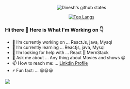 <div align = "center">

![Dinesh's github states](https://github-readme-stats.vercel.app/api?username=Thedineshk24&show_icons=true&theme=ayu-mirage&border_radius=30.0&border_color=2f353b)
<br />

[![Top Langs](https://github-readme-stats.vercel.app/api/top-langs/?username=Thedineshk24&theme=ayu-mirage&border_radius=30.0&border_color=2f353b)](https://github.com/Thedineshk24/github-readme-stats)
</div>

### Hi there 👋 Here is What I'm Working on 👇
- 🔭 I’m currently working on ... ReactJs, java, Mysql
- 🌱 I’m currently learning ... Reactjs, java, Mysql
- 🤔 I’m looking for help with ... React || MernStack
- 💬 Ask me about ... Any thing about Movies and shows 😀
- 📫 How to reach me: ... [Linkdin Profile](https://www.linkedin.com/in/dinesh-katariya-505116154)
- ⚡ Fun fact: ... 😀😀😀

<!-- Wave SVG | Bottom Down SVG -->
<img src="https://github.com/BEPb/BEPb/blob/main/assets/Bottom_down.svg">
  
